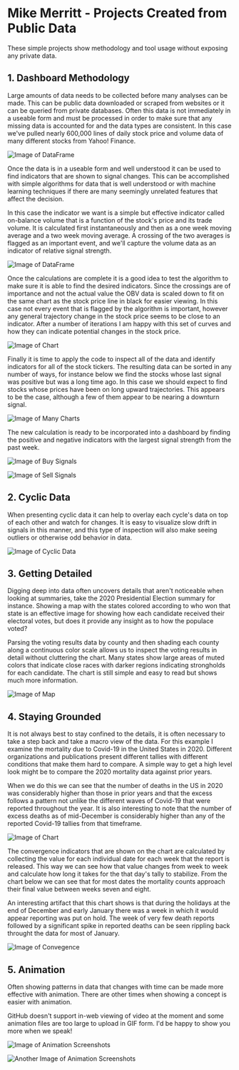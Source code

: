 # Mike Merritt - Projects Created from Public Data

These simple projects show methodology and tool usage without exposing any private data.

## 1. Dashboard Methodology

Large amounts of data needs to be collected before many analyses can be made.  This can be public data downloaded or scraped from websites or it can be queried from private databases.  Often this data is not immediately in a useable form and must be processed in order to make sure that any missing data is accounted for and the data types are consistent.  In this case we've pulled nearly 600,000 lines of daily stock price and volume data of many different stocks from Yahoo! Finance.

![Image of DataFrame](https://michaeljmerritt.github.io/Portfolio/Images/bigdfa.jpg)

Once the data is in a useable form and well understood it can be used to find indicators that are shown to signal changes.  This can be accomplished with simple algorithms for data that is well understood or with machine learning techniques if there are many seemingly unrelated features that affect the decision.

In this case the indicator we want is a simple but effective indicator called on-balance volume that is a function of the stock's price and its trade volume.  It is calculated first instantaneously and then as a one week moving average and a two week moving average.  A crossing of the two averages is flagged as an important event, and we'll capture the volume data as an indicator of relative signal strength.  

![Image of DataFrame](https://michaeljmerritt.github.io/Portfolio/Images/tempdfb.jpg)

Once the calculations are complete it is a good idea to test the algorithm to make sure it is able to find the desired indicators.  Since the crossings are of importance and not the actual value the OBV data is scaled down to fit on the same chart as the stock price line in black for easier viewing.  In this case not every event that is flagged by the algorithm is important, however any general trajectory change in the stock price seems to be close to an indicator.  After a number of iterations I am happy with this set of curves and how they can indicate potential changes in the stock price.  

![Image of Chart](https://michaeljmerritt.github.io/Portfolio/Images/test.jpg)

Finally it is time to apply the code to inspect all of the data and identify indicators for all of the stock tickers.  The resulting data can be sorted in any number of ways, for instance below we find the stocks whose last signal was positive but was a long time ago.  In this case we should expect to find stocks whose prices have been on long upward trajectories.  This appears to be the case, although a few of them appear to be nearing a downturn signal.  

![Image of Many Charts](https://michaeljmerritt.github.io/Portfolio/Images/final.jpg)

The new calculation is ready to be incorporated into a dashboard by finding the positive and negative indicators with the largest signal strength from the past week.

![Image of Buy Signals](https://michaeljmerritt.github.io/Portfolio/Images/dashbuya.jpg)

![Image of Sell Signals](https://michaeljmerritt.github.io/Portfolio/Images/dashsella.jpg)

## 2. Cyclic Data

When presenting cyclic data it can help to overlay each cycle's data on top of each other and watch for changes.  It is easy to visualize slow drift in signals in this manner, and this type of inspection will also make seeing outliers or otherwise odd behavior in data.  

![Image of Cyclic Data](https://michaeljmerritt.github.io/Portfolio/Images/CyclicSignsls.gif)

## 3. Getting Detailed

Digging deep into data often uncovers details that aren't noticeable when looking at summaries, take the 2020 Presidential Election summary for instance.  Showing a map with the states colored according to who won that state is an effective image for showing how each candidate received their electoral votes, but does it provide any insight as to how the populace voted?

Parsing the voting results data by county and then shading each county along a continuous color scale allows us to inspect the voting results in detail without cluttering the chart.  Many states show large areas of muted colors that indicate close races with darker regions indicating strongholds for each candidate.  The chart is still simple and easy to read but shows much more information.

![Image of Map](https://michaeljmerritt.github.io/Portfolio/Images/election.gif)

## 4. Staying Grounded

It is not always best to stay confined to the details, it is often necessary to take a step back and take a macro view of the data.  For this example I examine the mortality due to Covid-19 in the United States in 2020.  Different organizations and publications present different tallies with different conditions that make them hard to compare.  A simple way to get a high level look might be to compare the 2020 mortality data against prior years.

When we do this we can see that the number of deaths in the US in 2020 was considerably higher than those in prior years and that the excess follows a pattern not unlike the different waves of Covid-19 that were reported throughout the year.  It is also interesting to note that the number of excess deaths as of mid-December is considerably higher than any of the reported Covid-19 tallies from that timeframe. 

![Image of Chart](https://michaeljmerritt.github.io/Portfolio/Images/mortalityhistoryd.jpg)

The convergence indicators that are shown on the chart are calculated by collecting the value for each individual date for each week that the report is released.  This way we can see how that value changes from week to week and calculate how long it takes for the that day's tally to stabilize.  From the chart below we can see that for most dates the mortality counts approach their final value between weeks seven and eight.

An interesting artifact that this chart shows is that during the holidays at the end of December and early January there was a week in which it would appear reporting was put on hold.  The week of very few death reports followed by a significant spike in reported deaths can be seen rippling back throught the data for most of January.

![Image of Convegence](https://michaeljmerritt.github.io/Portfolio/Images/converged.jpg)

## 5. Animation

Often showing patterns in data that changes with time can be made more effective with animation.  There are other times when showing a concept is easier with animation.

GitHub doesn't support in-web viewing of video at the moment and some animation files are too large to upload in GIF form.  I'd be happy to show you more when we speak!

![Image of Animation Screenshots](https://michaeljmerritt.github.io/Portfolio/Images/animationscreenshot.jpg)

![Another Image of Animation Screenshots](https://michaeljmerritt.github.io/Portfolio/Images/animationscreenshot2.jpg)
